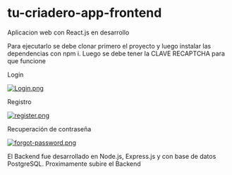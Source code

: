 # tu-criadero-app-frontend

Aplicacion web con React.js en desarrollo

Para ejecutarlo se debe clonar primero el proyecto y luego instalar las dependencias con npm i.
Luego se debe tener la CLAVE RECAPTCHA para que funcione

Login

[![Login.png](https://i.postimg.cc/bJ5TCRyL/Login.png)](https://postimg.cc/XGwdXdyy)


Registro

[![register.png](https://i.postimg.cc/FHPDkvM2/register.png)](https://postimg.cc/pmFD3wXZ)


Recuperación de contraseña

[![forgot-password.png](https://i.postimg.cc/8PNHysD2/forgot-password.png)](https://postimg.cc/jC3P2xDc)


El Backend fue desarrollado en Node.js, Express.js y con base de datos PostgreSQL. 
Proximamente subire el Backend
